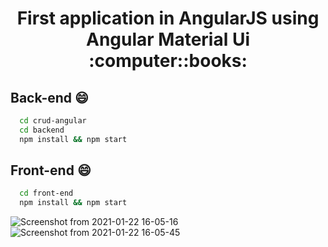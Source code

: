 <h1 align="center">First application in AngularJS using Angular Material Ui :computer::books:</h1>


## Back-end :smile:
```sh
  cd crud-angular
  cd backend
  npm install && npm start
```


## Front-end :smile:
```sh
  cd front-end
  npm install && npm start
```

![Screenshot from 2021-01-22 16-05-16](https://user-images.githubusercontent.com/49297012/105534102-c1888c00-5ccb-11eb-9de5-3b6141444607.png)
![Screenshot from 2021-01-22 16-05-45](https://user-images.githubusercontent.com/49297012/105534197-e54bd200-5ccb-11eb-90d0-79d4e4c0df1c.png)
